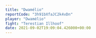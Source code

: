 ```yaml
---
title: "Dwamélio"
reportCode: "3h91bXfaJC2k4vDn"
player: "Dwamélio"
fight: "Terestian Illhoof"
date: 2021-09-02T19:09:04.426000+00:00
---
```


